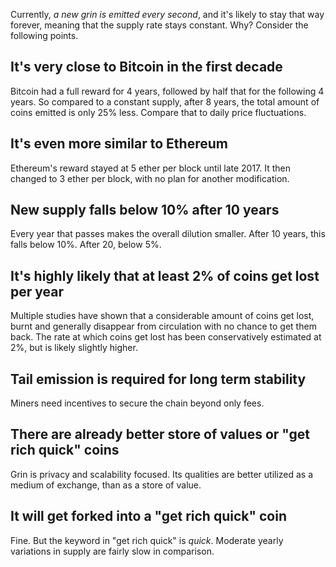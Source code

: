 Currently, *a new grin is emitted every second*, and it's likely to stay that way forever, meaning that the supply rate stays constant. Why? Consider the following points.

## It's very close to Bitcoin in the first decade

Bitcoin had a full reward for 4 years, followed by half that for the following 4 years. So compared to a constant supply, after 8 years, the total amount of coins emitted is only 25% less. Compare that to daily price fluctuations.

## It's even more similar to Ethereum

Ethereum's reward stayed at 5 ether per block until late 2017. It then changed to 3 ether per block, with no plan for another modification.

## New supply falls below 10% after 10 years

Every year that passes makes the overall dilution smaller. After 10 years, this falls below 10%. After 20, below 5%.

## It's highly likely that at least 2% of coins get lost per year

Multiple studies have shown that a considerable amount of coins get lost, burnt and generally disappear from circulation with no chance to get them back. The rate at which coins get lost has been conservatively estimated at 2%, but is likely slightly higher. 

## Tail emission is required for long term stability

Miners need incentives to secure the chain beyond only fees.

## There are already better store of values or "get rich quick" coins

Grin is privacy and scalability focused. Its qualities are better utilized as a medium of exchange, than as a store of value.

## It will get forked into a "get rich quick" coin

Fine. But the keyword in "get rich quick" is _quick_. Moderate yearly variations in supply are fairly slow in comparison.